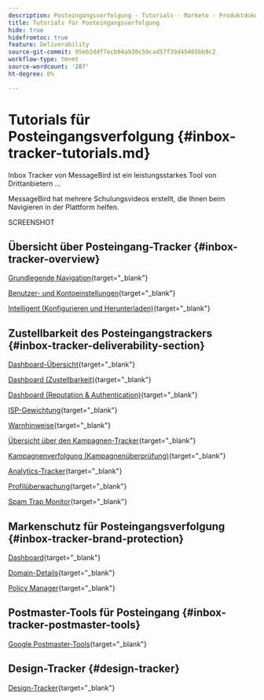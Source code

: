 ```yaml
---
description: Posteingangsverfolgung - Tutorials - Marketo - Produktdokumentation
title: Tutorials für Posteingangsverfolgung
hide: true
hidefromtoc: true
feature: Deliverability
source-git-commit: 95eb2ddf7ecb94a930c59cad57f39d45465bb9c2
workflow-type: tm+mt
source-wordcount: '287'
ht-degree: 0%

---
```


# Tutorials für Posteingangsverfolgung {#inbox-tracker-tutorials.md}

Inbox Tracker von MessageBird ist ein leistungsstarkes Tool von Drittanbietern ...

MessageBird hat mehrere Schulungsvideos erstellt, die Ihnen beim Navigieren in der Plattform helfen.

SCREENSHOT

## Übersicht über Posteingang-Tracker {#inbox-tracker-overview}

[Grundlegende Navigation](https://veed.io/view/263a0e5e-3b0c-40a4-98a7-945fe28173a1){target="_blank"}

[Benutzer- und Kontoeinstellungen](https://veed.io/view/dae8007a-89b4-4a2a-b666-0e9b12706866){target="_blank"}

[Intelligent (Konfigurieren und Herunterladen)](https://veed.io/view/8b9e398e-21c9-49dc-a133-e1d8eb8ba03d){target="_blank"}

## Zustellbarkeit des Posteingangstrackers {#inbox-tracker-deliverability-section}

[Dashboard-Übersicht](https://veed.io/view/2d1084f3-b4b4-440b-9977-a3cc3b885bb9){target="_blank"}

[Dashboard (Zustellbarkeit)](https://veed.io/view/f5dc2e22-3ed1-4024-b6c5-bf346adcc07d){target="_blank"}

[Dashboard (Reputation &amp; Authentication)](https://veed.io/view/ec237f9d-7923-4ddc-8a58-15d58774d382){target="_blank"}

[ISP-Gewichtung](https://veed.io/view/bec80e1d-66f2-462c-8470-60610c8a07f7){target="_blank"}

[Warnhinweise](https://veed.io/view/1d968a33-e565-4cd2-b25f-53cca61b4823){target="_blank"}

[Übersicht über den Kampagnen-Tracker](https://veed.io/view/8c92bdc5-4131-498c-a450-a518f2e91b17){target="_blank"}

[Kampagnenverfolgung (Kampagnenüberprüfung)](https://veed.io/view/9c8e18a4-5d9e-495c-ad92-83309f40314a){target="_blank"}

[Analytics-Tracker](https://veed.io/view/b458f788-07e1-4553-b743-2d469a356ba2){target="_blank"}

[Profilüberwachung](https://veed.io/view/6ca38d3f-df46-4707-a6cb-dde0fbad470b){target="_blank"}

[Spam Trap Monitor](https://veed.io/view/ce488da2-1688-4584-9c26-27baa9c8ed19){target="_blank"}

## Markenschutz für Posteingangsverfolgung {#inbox-tracker-brand-protection}

[Dashboard](https://veed.io/view/287b425f-2ec8-470b-b993-a654b92b759d){target="_blank"}

[Domain-Details](https://veed.io/view/cb8a4f53-8008-483b-841a-b0878b8bf17b){target="_blank"}

[Policy Manager](https://veed.io/view/1036967c-0f77-4fd6-8c40-71553bceef3d){target="_blank"}

## Postmaster-Tools für Posteingang {#inbox-tracker-postmaster-tools}

[Google Postmaster-Tools](https://veed.io/view/7c89c0d8-ead2-46ad-9709-7509d043442a){target="_blank"}

## Design-Tracker {#design-tracker}

[Design-Tracker](https://veed.io/view/3efe7959-d835-4a00-948c-93e4a0394871){target="_blank"}
